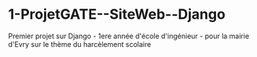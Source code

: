 # 1-ProjetGATE--SiteWeb--Django
Premier projet sur Django - 1ere année d'école d'ingénieur - pour la mairie d'Evry sur le thème du harcèlement scolaire
